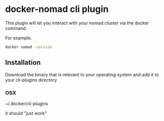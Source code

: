 # docker-nomad cli plugin

This plugin will let you interact with your nomad cluster via the docker command.

For example.

```bash
docker nomad -version
```

## Installation

Download the binary that is relevant to your operating system and add it to your cli-plugins directory

### OSX
~/.docker/cli-plugins

it should "just work"